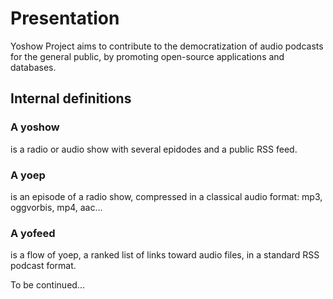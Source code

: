 # Presentation
Yoshow Project aims to contribute to the democratization of audio podcasts for the general public, by promoting open-source applications and databases.

## Internal definitions
### A yoshow
is a radio or audio show with several epidodes and a public RSS feed.
### A yoep
is an episode of a radio show, compressed in a classical audio format: mp3, oggvorbis, mp4, aac...
### A yofeed
is a flow of yoep, a ranked list of links toward audio files, in a standard RSS podcast format.

To be continued...
